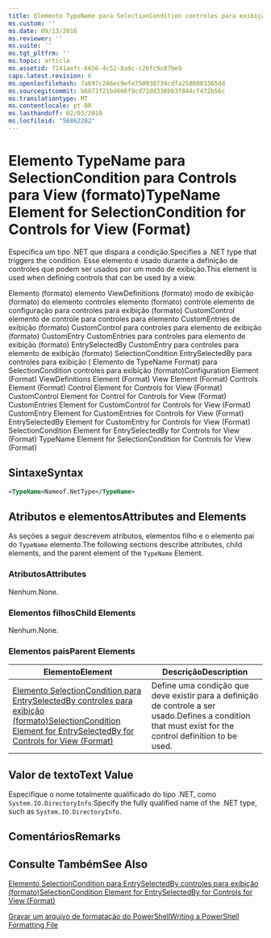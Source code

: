```yaml
---
title: Elemento TypeName para SelectionCondition controles para exibição (formato) | Microsoft Docs
ms.custom: ''
ms.date: 09/13/2016
ms.reviewer: ''
ms.suite: ''
ms.tgt_pltfrm: ''
ms.topic: article
ms.assetid: 7141aefc-6656-4c52-8a9c-c2bfc9c87be9
caps.latest.revision: 6
ms.openlocfilehash: 7a697c286ec9efe750930739cdfa2580003365dd
ms.sourcegitcommit: b6871f21bd666f9cd71dd336bb3f844cf472b56c
ms.translationtype: MT
ms.contentlocale: pt-BR
ms.lasthandoff: 02/03/2019
ms.locfileid: "56862282"
---
```

# <a name="typename-element-for-selectioncondition-for-controls-for-view-format"></a><span data-ttu-id="ca71e-102">Elemento TypeName para SelectionCondition para Controls para View (formato)</span><span class="sxs-lookup"><span data-stu-id="ca71e-102">TypeName Element for SelectionCondition for Controls for View (Format)</span></span>

<span data-ttu-id="ca71e-103">Especifica um tipo .NET que dispara a condição.</span><span class="sxs-lookup"><span data-stu-id="ca71e-103">Specifies a .NET type that triggers the condition.</span></span> <span data-ttu-id="ca71e-104">Esse elemento é usado durante a definição de controles que podem ser usados por um modo de exibição.</span><span class="sxs-lookup"><span data-stu-id="ca71e-104">This element is used when defining controls that can be used by a view.</span></span>

<span data-ttu-id="ca71e-105">Elemento (formato) elemento ViewDefinitions (formato) modo de exibição (formato) do elemento controles elemento (formato) controle elemento de configuração para controles para exibição (formato) CustomControl elemento de controle para controles para elemento CustomEntries de exibição (formato) CustomControl para controles para elemento de exibição (formato) CustomEntry CustomEntries para controles para elemento de exibição (formato) EntrySelectedBy CustomEntry para controles para elemento de exibição (formato) SelectionCondition EntrySelectedBy para controles para exibição ( Elemento de TypeName Format) para SelectionCondition controles para exibição (formato)</span><span class="sxs-lookup"><span data-stu-id="ca71e-105">Configuration Element (Format) ViewDefinitions Element (Format) View Element (Format) Controls Element (Format) Control Element for Controls for View (Format) CustomControl Element for Control for Controls for View (Format) CustomEntries Element for CustomControl for Controls for View (Format) CustomEntry Element for CustomEntries for Controls for View (Format) EntrySelectedBy Element for CustomEntry for Controls for View (Format) SelectionCondition Element for EntrySelectedBy for Controls for View (Format) TypeName Element for SelectionCondition for Controls for View (Format)</span></span>

## <a name="syntax"></a><span data-ttu-id="ca71e-106">Sintaxe</span><span class="sxs-lookup"><span data-stu-id="ca71e-106">Syntax</span></span>

```xml
<TypeName>Nameof.NetType</TypeName>

```

## <a name="attributes-and-elements"></a><span data-ttu-id="ca71e-107">Atributos e elementos</span><span class="sxs-lookup"><span data-stu-id="ca71e-107">Attributes and Elements</span></span>

<span data-ttu-id="ca71e-108">As seções a seguir descrevem atributos, elementos filho e o elemento pai do `TypeName` elemento.</span><span class="sxs-lookup"><span data-stu-id="ca71e-108">The following sections describe attributes, child elements, and the parent element of the `TypeName` Element.</span></span>

### <a name="attributes"></a><span data-ttu-id="ca71e-109">Atributos</span><span class="sxs-lookup"><span data-stu-id="ca71e-109">Attributes</span></span>

<span data-ttu-id="ca71e-110">Nenhum.</span><span class="sxs-lookup"><span data-stu-id="ca71e-110">None.</span></span>

### <a name="child-elements"></a><span data-ttu-id="ca71e-111">Elementos filhos</span><span class="sxs-lookup"><span data-stu-id="ca71e-111">Child Elements</span></span>

<span data-ttu-id="ca71e-112">Nenhum.</span><span class="sxs-lookup"><span data-stu-id="ca71e-112">None.</span></span>

### <a name="parent-elements"></a><span data-ttu-id="ca71e-113">Elementos pais</span><span class="sxs-lookup"><span data-stu-id="ca71e-113">Parent Elements</span></span>

|<span data-ttu-id="ca71e-114">Elemento</span><span class="sxs-lookup"><span data-stu-id="ca71e-114">Element</span></span>|<span data-ttu-id="ca71e-115">Descrição</span><span class="sxs-lookup"><span data-stu-id="ca71e-115">Description</span></span>|
|-------------|-----------------|
|[<span data-ttu-id="ca71e-116">Elemento SelectionCondition para EntrySelectedBy controles para exibição (formato)</span><span class="sxs-lookup"><span data-stu-id="ca71e-116">SelectionCondition Element for EntrySelectedBy for Controls for View (Format)</span></span>](./selectioncondition-element-for-entryselectedby-for-controls-for-view-format.md)|<span data-ttu-id="ca71e-117">Define uma condição que deve existir para a definição de controle a ser usado.</span><span class="sxs-lookup"><span data-stu-id="ca71e-117">Defines a condition that must exist for the control definition to be used.</span></span>|

## <a name="text-value"></a><span data-ttu-id="ca71e-118">Valor de texto</span><span class="sxs-lookup"><span data-stu-id="ca71e-118">Text Value</span></span>

<span data-ttu-id="ca71e-119">Especifique o nome totalmente qualificado do tipo .NET, como `System.IO.DirectoryInfo`.</span><span class="sxs-lookup"><span data-stu-id="ca71e-119">Specify the fully qualified name of the .NET type, such as `System.IO.DirectoryInfo`.</span></span>

## <a name="remarks"></a><span data-ttu-id="ca71e-120">Comentários</span><span class="sxs-lookup"><span data-stu-id="ca71e-120">Remarks</span></span>

## <a name="see-also"></a><span data-ttu-id="ca71e-121">Consulte Também</span><span class="sxs-lookup"><span data-stu-id="ca71e-121">See Also</span></span>

[<span data-ttu-id="ca71e-122">Elemento SelectionCondition para EntrySelectedBy controles para exibição (formato)</span><span class="sxs-lookup"><span data-stu-id="ca71e-122">SelectionCondition Element for EntrySelectedBy for Controls for View (Format)</span></span>](./selectioncondition-element-for-entryselectedby-for-controls-for-view-format.md)

[<span data-ttu-id="ca71e-123">Gravar um arquivo de formatação do PowerShell</span><span class="sxs-lookup"><span data-stu-id="ca71e-123">Writing a PowerShell Formatting File</span></span>](./writing-a-powershell-formatting-file.md)
